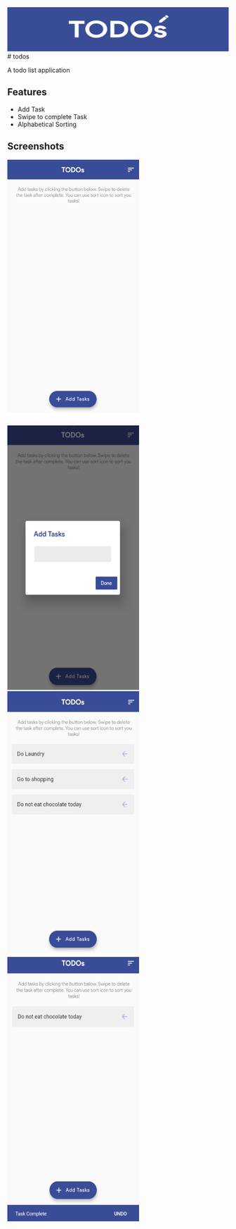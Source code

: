 <img src="https://raw.githubusercontent.com/khp53/TODOs-A-to-do-list-app/master/assets/logo.png?token=AQTH7EO6OUFBK3JSC4ET7T3AMFHFU" alt="Logo" width="600" height="100">
# todos

A todo list application

## Features
- Add Task
- Swipe to complete Task
- Alphabetical Sorting

## Screenshots

<img src="https://raw.githubusercontent.com/khp53/TODOs-A-to-do-list-app/master/assets/Home_Blank.PNG?token=AQTH7EKIJYCM76WQ6NG5BS3AMFHAA" alt="Home Screen" width="300" height="600">
<img src="https://raw.githubusercontent.com/khp53/TODOs-A-to-do-list-app/master/assets/Add_Task.PNG?token=AQTH7ENLVESZGJFQYVINCALAMFGYC" alt="Add Task" width="300" height="600">
<img src="https://raw.githubusercontent.com/khp53/TODOs-A-to-do-list-app/master/assets/Task_List.PNG?token=AQTH7ELKKC2IADZWELTUUOLAMFHCE" alt="Task List" width="300" height="600">
<img src="https://raw.githubusercontent.com/khp53/TODOs-A-to-do-list-app/master/assets/Task_Completed.PNG?token=AQTH7EJVPTXXW3ARZI2DQR3AMFHEI" alt="Task Completed" width="300" height="600">
